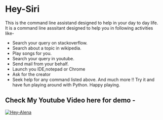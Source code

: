 # Hey-Siri
This is the command line assistand designed to help in your day to day life.
It is a command line asssitant designed to help you in following activities like-
* Search your query on stackoverflow.
* Search about a topic in wikipedia.
* Play songs for you.
* Search your query in youtube.
* Send mail from your behalf.
* Launch you IDE,notepad or Chrome
* Ask for the creator
* Seek help for any command listed above.
And much more !! Try it and have fun playing around with Python.
Happy playing.


## Check My Youtube Video here for demo -  
[![Hey-Alena](https://img.youtube.com/vi/FZt81ySmkB8/0.jpg)](https://www.youtube.com/watch?v=FZt81ySmkB8)
